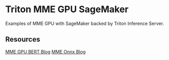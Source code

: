 # Triton MME GPU SageMaker

Examples of MME GPU with SageMaker backed by Triton Inference Server.

## Resources
[MME GPU BERT Blog](https://medium.com/p/1ec215886248)
[MME Onnx Blog](https://ram-vegiraju.medium.com/deploying-transformers-onnx-models-on-amazon-sagemaker-7689e8710328)
